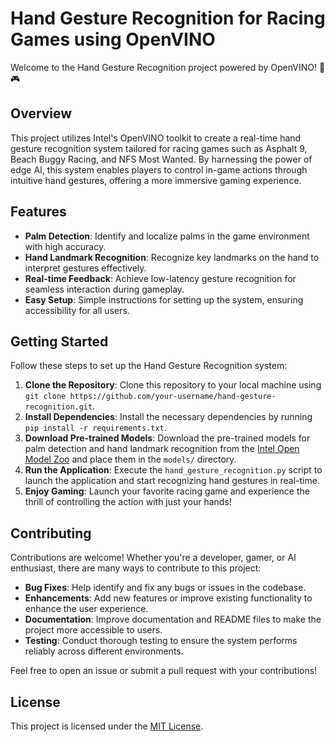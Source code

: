 # Hand Gesture Recognition for Racing Games using OpenVINO

Welcome to the Hand Gesture Recognition project powered by OpenVINO! 🚗🎮

## Overview

This project utilizes Intel's OpenVINO toolkit to create a real-time hand gesture recognition system tailored for racing games such as Asphalt 9, Beach Buggy Racing, and NFS Most Wanted. By harnessing the power of edge AI, this system enables players to control in-game actions through intuitive hand gestures, offering a more immersive gaming experience.

## Features

- **Palm Detection**: Identify and localize palms in the game environment with high accuracy.
- **Hand Landmark Recognition**: Recognize key landmarks on the hand to interpret gestures effectively.
- **Real-time Feedback**: Achieve low-latency gesture recognition for seamless interaction during gameplay.
- **Easy Setup**: Simple instructions for setting up the system, ensuring accessibility for all users.

## Getting Started

Follow these steps to set up the Hand Gesture Recognition system:

1. **Clone the Repository**: Clone this repository to your local machine using `git clone https://github.com/your-username/hand-gesture-recognition.git`.
2. **Install Dependencies**: Install the necessary dependencies by running `pip install -r requirements.txt`.
3. **Download Pre-trained Models**: Download the pre-trained models for palm detection and hand landmark recognition from the [Intel Open Model Zoo](https://github.com/openvinotoolkit/open_model_zoo) and place them in the `models/` directory.
4. **Run the Application**: Execute the `hand_gesture_recognition.py` script to launch the application and start recognizing hand gestures in real-time.
5. **Enjoy Gaming**: Launch your favorite racing game and experience the thrill of controlling the action with just your hands!

## Contributing

Contributions are welcome! Whether you're a developer, gamer, or AI enthusiast, there are many ways to contribute to this project:

- **Bug Fixes**: Help identify and fix any bugs or issues in the codebase.
- **Enhancements**: Add new features or improve existing functionality to enhance the user experience.
- **Documentation**: Improve documentation and README files to make the project more accessible to users.
- **Testing**: Conduct thorough testing to ensure the system performs reliably across different environments.

Feel free to open an issue or submit a pull request with your contributions!

## License

This project is licensed under the [MIT License](LICENSE).
